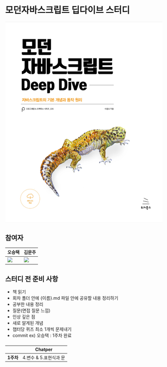 # 모던자바스크립트 딥다이브 스터디

![deepdive](img/deepdive.png)

## 참여자

| 오승택                                                  | 김문주                                                       |
| ------------------------------------------------------- | ------------------------------------------------------------ |
| <img src="https://github.com/5wintaek.png" width="200"> | <img src="https://github.com/kimmoonju-102.png" width="200"> |

## 스터디 전 준비 사항

- 책 읽기
- 회차 폴더 안에 {이름}.md 파일 안에 공유할 내용 정리하기
- 공부한 내용 정리
- 질문(면접 질문 느낌)
- 인상 깊은 점
- 새로 알게된 개념
- 챕터당 퀴즈 최소 1개씩 문제내기
- commit ex) 오승택 : 1주차 완료

###

|           | Chatper                |
| --------- | ---------------------- |
| **1주차** | 4.변수 & 5.표현식과 문 |
